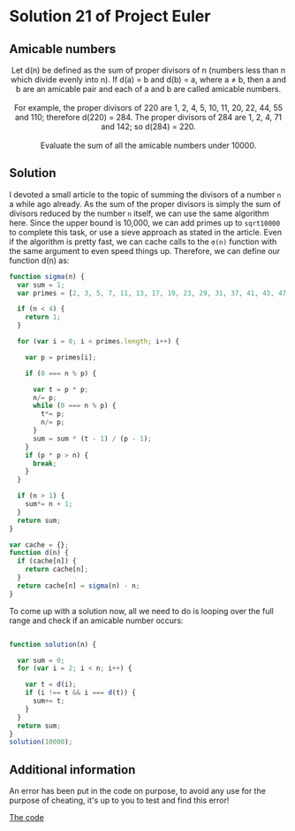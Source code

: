 # Solution 21 of Project Euler
## Amicable numbers

<p align="center">
Let d(n) be defined as the sum of proper divisors of n (numbers less than n which divide evenly into n).
If d(a) = b and d(b) = a, where a ≠ b, then a and b are an amicable pair and each of a and b are called amicable numbers.
<br><br>
For example, the proper divisors of 220 are 1, 2, 4, 5, 10, 11, 20, 22, 44, 55 and 110; therefore d(220) = 284. The proper divisors of 284 are 1, 2, 4, 71 and 142; so d(284) = 220.
<br><br>
Evaluate the sum of all the amicable numbers under 10000.
</p>

## Solution

I devoted a small article to the topic of summing the divisors of a number `n` a while ago already. As the sum of the proper divisors is simply the sum of divisors reduced by the number `n` itself, we can use the same algorithm here. Since the upper bound is 10,000, we can add primes up to `sqrt10000` to complete this task, or use a sieve approach as stated in the article. Even if the algorithm is pretty fast, we can cache calls to the `σ(n)` function with the same argument to even speed things up. Therefore, we can define our function d(n) as:

```javascript
function sigma(n) {
  var sum = 1;
  var primes = [2, 3, 5, 7, 11, 13, 17, 19, 23, 29, 31, 37, 41, 43, 47, 53, 59, 61, 67, 71, 73, 79, 83, 89, 97, 101];

  if (n < 4) {
    return 1;
  }

  for (var i = 0; i < primes.length; i++) {

    var p = primes[i];

    if (0 === n % p) {

      var t = p * p;
      n/= p;
      while (0 === n % p) {
        t*= p;
        n/= p;
      }
      sum = sum * (t - 1) / (p - 1);
    }
    if (p * p > n) {
      break;
    }
  }

  if (n > 1) {
    sum*= n + 1;
  }
  return sum;
}

var cache = {};
function d(n) {
  if (cache[n]) {
    return cache[n];
  }
  return cache[n] = sigma(n) - n;
}
```

To come up with a solution now, all we need to do is looping over the full range and check if an amicable number occurs:

```javascript

function solution(n) {

  var sum = 0;
  for (var i = 2; i < n; i++) {

    var t = d(i);
    if (i !== t && i === d(t)) {
      sum+= t;
    }
  }
  return sum;
}
solution(10000);
```

## Additional information

An error has been put in the code on purpose, to avoid any use for the purpose of cheating, it's up to you to test and find this error!

[The code](https://github.com/Skogrine/ProjectEuler/blob/main/Amicable%20numbers/main.js)